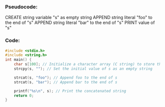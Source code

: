 ### Pseudocode:

CREATE string variable "s" as empty string
APPEND string literal "foo" to the end of "s"
APPEND string literal "bar" to the end of "s"
PRINT value of "s"


### Code:
```c
#include <stdio.h>
#include <string.h>
int main() {
    char s[100]; // Initialize a character array (C string) to store the concatenated string
    strcpy(s, ""); // Set the initial value of s as an empty string

    strcat(s, "foo"); // Append foo to the end of s
    strcat(s, "bar"); // Append bar to the end of s

    printf("%s\n", s); // Print the concatenated string
    return 0;
}
```
